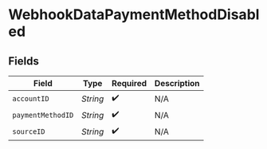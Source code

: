 # WebhookDataPaymentMethodDisabled


## Fields

| Field              | Type               | Required           | Description        |
| ------------------ | ------------------ | ------------------ | ------------------ |
| `accountID`        | *String*           | :heavy_check_mark: | N/A                |
| `paymentMethodID`  | *String*           | :heavy_check_mark: | N/A                |
| `sourceID`         | *String*           | :heavy_check_mark: | N/A                |